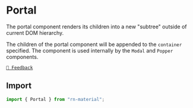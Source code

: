 # Portal

The portal component renders its children into a new "subtree" outside of current DOM hierarchy.

The children of the portal component will be appended to the `container` specified. The component is used internally by
the `Modal` and `Popper` components.

[`💬 Feedback`](https://github.com/yamankatby/react-native-material/labels/component%3A%20Portal)

## Import

```js
import { Portal } from "rn-material";
```
